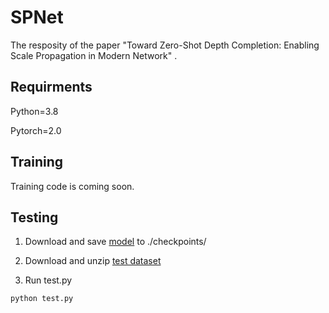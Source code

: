 # SPNet

The resposity of the paper "Toward Zero-Shot Depth Completion: Enabling Scale Propagation in Modern Network" .


## Requirments

Python=3.8

Pytorch=2.0 

## Training

Training code is coming soon.

## Testing 

1. Download and save [model](https://drive.google.com/file/d/1Cp0tRkQE0AAtvtMQcYVnb-cOj9J4CWdZ/view?usp=drive_link) to ./checkpoints/

2. Download and unzip [test dataset](https://drive.google.com/file/d/1rIkCjvSGQd4b-haedEkLkd7pbJM5hiel/view?usp=drive_link)

3. Run test.py

```python
python test.py
```
